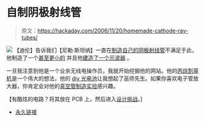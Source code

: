 # 自制阴极射线管

> 原文：<https://hackaday.com/2006/11/20/homemade-cathode-ray-tubes/>

![](img/7e2a476b138b16c7b20ae5a871d4ea6e.png)
【迪伦】告诉我们【尼勒·斯坦纳】一直在[制造自己的阴极射线管](http://home.earthlink.net/~lenyr/index.html)不满足于此，他制造了一个[甚至更小的](http://www.youtube.com/watch?v=OgCqsNhanSo) 并且他[建造了一个示波器](http://www.youtube.com/watch?v=2QBOAx3IGZ4) 。

一旦我注意到他是一个业余无线电操作员，我就开始挖掘他的网站。他的[丙烷割草机](http://home.earthlink.net/~lenyr/pplmwr.htm)是一个伟大的想法，他的 [diy 光电池](http://home.earthlink.net/~lenyr/photocell.htm)让我想起了巫师先生。如果你喜欢电子管放大器，你肯定会对他的[真空管制造实验](http://home.earthlink.net/~lenyr/hm-triode.htm)感兴趣。

【有酷炫的电路？将其放在 PCB 上，然后进入[设计挑战](http://www.hackaday.com/2006/11/15/hackaday-design-challenge-yes-a-contest/)。]

*   [永久链接](http://home.earthlink.net/~lenyr/index.html)